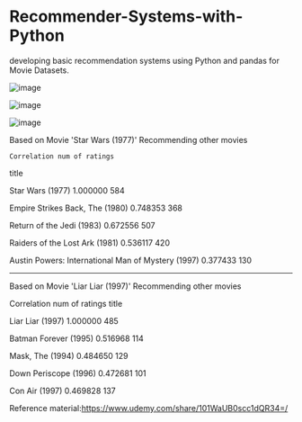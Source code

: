 # Recommender-Systems-with-Python


 developing basic recommendation systems using Python and pandas for Movie Datasets.



![image](https://user-images.githubusercontent.com/48589838/77850242-c0431b80-71ee-11ea-9080-989a937584c8.png)

![image](https://user-images.githubusercontent.com/48589838/77850245-c46f3900-71ee-11ea-8230-a37590463e0d.png)

![image](https://user-images.githubusercontent.com/48589838/77850246-c76a2980-71ee-11ea-9265-bf091c15f9e0.png)



Based on Movie 'Star Wars (1977)' Recommending other movies


	Correlation	num of ratings
title		

Star Wars (1977)	1.000000	584

Empire Strikes Back, The (1980)	0.748353	368

Return of the Jedi (1983)	0.672556	507

Raiders of the Lost Ark (1981)	0.536117	420

Austin Powers: International Man of Mystery (1997)	0.377433	130





--------------------------------------------------------------------------------------------------


Based on Movie 'Liar Liar (1997)' Recommending other movies

Correlation	num of ratings
title		

Liar Liar (1997)	1.000000	485

Batman Forever (1995)	0.516968	114

Mask, The (1994)	0.484650	129

Down Periscope (1996)	0.472681	101

Con Air (1997)	0.469828	137





Reference material:https://www.udemy.com/share/101WaUB0scc1dQR34=/



